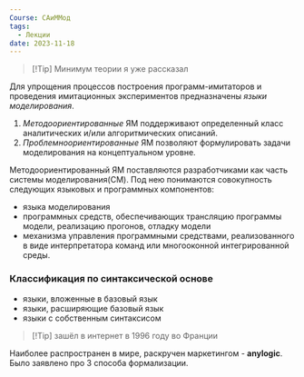 ```yaml
---
Course: САиММод
tags:
  - Лекции
date: 2023-11-18
---
```

>[!Tip] Минимум теории я уже рассказал

Для упрощения процессов построения программ-имитаторов и проведения имитационных экспериментов предназначены *языки моделирования*.
1. *Методоориентированные* ЯМ поддерживают определенный класс аналитических и/или алгоритмических описаний.
2. *Проблемноориентированные* ЯМ позволяют формулировать задачи моделирования на концептуальном уровне.

Методоориентированный ЯМ поставляются разработчиками как часть системы моделирования(СМ). Под нею понимаются совокупность следующих языковых и программных компонентов:
- языка моделирования
- программных средств, обеспечивающих трансляцию программы модели, реализацию прогонов, отладку модели
- механизма управления программными средствами, реализованного в виде интерпретатора команд или многооконной интегрированной среды.

### Классификация по синтаксической основе
- языки, вложенные в базовый язык 
- языки, расширяющие базовый язык
- языки с собственным синтаксисом

>[!Tip] зашёл в интернет в 1996 году во Франции 

Наиболее распространен в мире, раскручен маркетингом - **anylogic**.
Было заявлено про 3 способа формализации.

